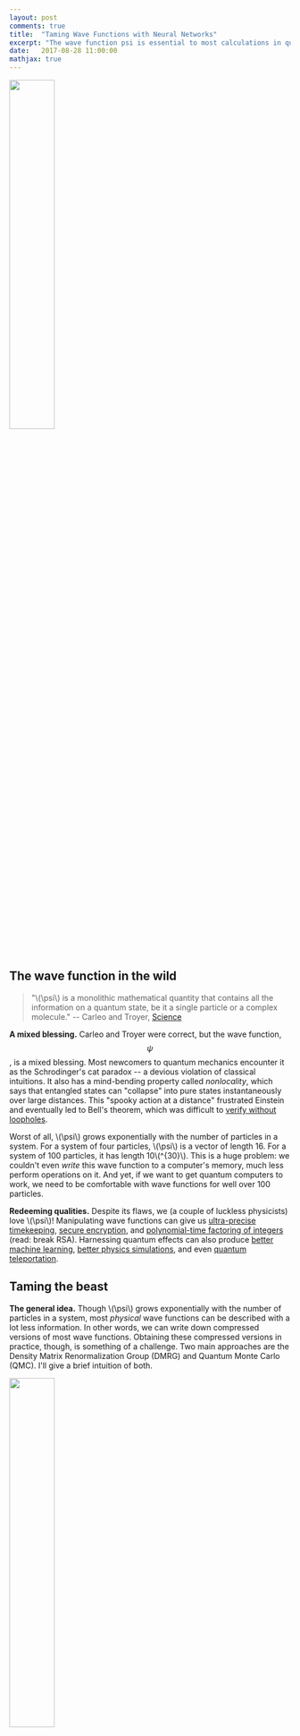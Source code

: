 ```yaml
---
layout: post
comments: true
title:  "Taming Wave Functions with Neural Networks"
excerpt: "The wave function psi is essential to most calculations in quantum mechanics, and yet it's a difficult beast to tame. Can neural networks help?"
date:   2017-08-28 11:00:00
mathjax: true
---
```



<div class="imgcap">
    <img src="/assets/quantum-nn/he-protec-psi.png" width="40%">
</div>

## The wave function in the wild

> "\\(\psi\\) is a monolithic mathematical quantity that contains all the information on a quantum state, be it a single particle or a complex molecule." -- Carleo and Troyer, [Science](http://science.sciencemag.org/content/355/6325/602.full)

**A mixed blessing.** Carleo and Troyer were correct, but the wave function, $$\psi$$, is a mixed blessing. Most newcomers to quantum mechanics encounter it as the Schrodinger's cat paradox -- a devious violation of classical intuitions. It also has a mind-bending property called _nonlocality_, which says that entangled states can "collapse" into pure states instantaneously over large distances. This "spooky action at a distance" frustrated Einstein and eventually led to Bell's theorem, which was difficult to [verify without loopholes](https://phys.org/news/2017-02-physicists-loophole-bell-inequality-year-old.html).

Worst of all, \\(\psi\\) grows exponentially with the number of particles in a system. For a system of four particles, \\(\psi\\) is a vector of length 16. For a system of 100 particles, it has length 10\\(^{30}\\). This is a huge problem: we couldn't even _write_ this wave function to a computer's memory, much less perform operations on it. And yet, if we want to get quantum computers to work, we need to be comfortable with wave functions for well over 100 particles.

**Redeeming qualities.** Despite its flaws, we (a couple of luckless physicists) love \\(\psi\\)! Manipulating wave functions can give us [ultra-precise timekeeping](https://www.nature.com/news/2010/100331/full/news.2010.163.html), [secure encryption](http://physicsworld.com/cws/article/news/2017/jul/11/quantum-satellites-demonstrate-teleportation-and-encryption), and [polynomial-time factoring of integers](https://quantumfrontiers.com/2013/03/17/post-quantum-cryptography/) (read: break RSA). Harnessing quantum effects can also produce [better machine learning](https://www.technologyreview.com/s/544421/googles-quantum-dream-machine/), [better physics simulations](https://phys.org/news/2013-10-feynman-wasnt-quantum-dynamics-ground.html), and even [quantum teleportation](https://quantumfrontiers.com/2012/09/17/how-to-build-a-teleportation-machine-teleportation-protocol/).

## Taming the beast

**The general idea.** Though \\(\psi\\) grows exponentially with the number of particles in a system, most _physical_ wave functions can be described with a lot less information. In other words, we can write down compressed versions of most wave functions. Obtaining these compressed versions in practice, though, is something of a challenge. Two main approaches are the Density Matrix Renormalization Group (DMRG) and Quantum Monte Carlo (QMC). I'll give a brief intuition of both.

<div class="imgcap">
    <img src="/assets/quantum-nn/bonsai.png" width="40%">
</div>

**DMRG: it's like a Bonsai tree.** Imagine we want to learn about trees, but studying a full-grown, 50-foot tall tree is too unwieldy. Any good physicist would tell you to solve a simpler problem: start with a seedling and prune its branches and roots so that it matures, but never grows more than a few feet high. Now it has all the important attributes of a regular tree: branches, leaves, and even a bunch of miniature rings in its trunk (one for each year) -- and it's very easy to study inside a laboratory. In this metaphor, the regular tree is the wave function, the Bonsai process is DMRG, and the Bonsai tree itself is a Matrix Product State (MPS).

This approach is great because it makes the wave function much more manageable while retaining its most important characteristics. The weakness of MPS is that it doesn't work for _all_ wave functions. For example, systems that interact in 2D and 3D require different techniques such as [Projected Entangled Pairs (PEPS)](https://arxiv.org/abs/0907.2796).

<div class="imgcap">
    <img src="/assets/quantum-nn/leaf.jpg" width="15%">
    <img src="/assets/quantum-nn/acorn.jpg" width="15%">
    <img src="/assets/quantum-nn/bark.jpg" width="15%">
</div>

**QMC: collect some specimens.** Another way to study the concept of a "tree" in a lab (bear with me on this improbable metaphor) would be to study a bunch of leaves, seeds, and bark samples from the tree. Obtaining these samples is much easier than obtaining the tree itself and it still gives us a pretty good idea of the tree's appearance, age, climate, and so forth. Most QMC algorithms do this. They take "specimens" of a wave function by using it to sample a distribution of pure states. Then, from the properties of these states (e.g. energy expectation values), they piece togethe a picture of the wave function as a whole.

This approach is effective because, unlike DMRG, it works for pretty much any quantum system. Its weakness (or perhaps strength?) is that it treats the wave function as a black box. This makes interpreting QMC results is difficult. We might ask, "how does flipping the spin of the third electron affect the total energy?" and QMC wouldn't have a great answer.

## Brains $$\gg$$ Brawn

<div class="imgcap_noborder">
    <img src="/assets/quantum-nn/nqs.jpg" width="40%">
    <div class="thecap" style="text-align:center">Figure 1. A schema of the Neural Quantum State (NQS) model introduced By Carleo and Troyer. The model has a Restricted Boltzman Machine (RBM) architecture -- increasing the number of units in the hidden layer increases accuracy.</div>
</div>

**NQS: smart Monte Carlo.** Some state spaces are far too large for even Monte Carlo to sample adequately. Extending our tree analogy, suppose we're studying a forest full of different species of trees. We want to study all the species, but one or two types of tree vastly outnumber the others. Randomly sampling branches, bark, etc. from the entire forest just isn't efficient. Somehow, we need to make our sampling process "smarter". Last year, Google DeepMind used a technique called deep reinforcement learning to do just that - and achieved great fame for defeating the world champion human player in Go.

In a recent [Science paper](http://science.sciencemag.org/content/355/6325/602.full), Carleo and Troyer used the same technique to approximate many-body wave functions with neural networks. Their called their approach "Neural Quantum States (NQS)". It worked really well, producing several state-of-the art results.

<div class="imgcap_noborder">
    <img src="/assets/quantum-nn/mps-learn-schema.png" width="100%">
    <div class="thecap" style="text-align:center">Figure 2: A schema of the neural network model I used to obtain MPS coefficients. The Hamiltonian I'm using is a Heisenberg Hamiltonain plus extra coupling terms (see <a href="https://github.com/greydanus/psi0nn/blob/master/static/greydanus-dartmouth-thesis.pdf">my thesis</a> for details.).</div>
</div>

**My thesis.** My undergraduate thesis, which I conducted under fearless [Professor James Whitfield](http://jdwhitfield.com/) of Dartmoth College, centered upon much the same idea. In fact, I had to abandon a fair bit of my initial work after reading the NQS paper. I then centered my research around using machine learning techniques to obtain MPS coefficients. Like Carleo and Troyer, I used neural networks to approximate \\(\psi\\). Unlike Carleo and Troyer, my model produced a set of MPS coefficients which had some physical meaning (MPS coefficients always correspond to a certain state and site, e.g. "spin up, electron number 3").

$$
  \label{eqn:mps-definition}
  \lvert \psi_{mps} \rangle=\sum_{s_1,\dots,s_N=1}^d Tr(A[1]^{s_1}, \dots A[N]^{s_N}) \lvert s_1, \dots s_N \rangle
$$

**A word about MPS.** I should quickly explain what, exactly, a Matrix Product State _is_. Check out the equation above, which is the definition of MPS. The idea is to multiply a set of matrices, $$A$$ together and take the trace of the result. Each $$A$$ matrix corresponds to a particular site, $$A[n]$$, (e.g. "electron 3") and a particular state, $$A^{s_i}$$ (e.g. "spin $$\frac{1}{2}$$"). Each of the values obtained from the trace operation becomes a single coefficient of $$\psi$$, corresponding to a particular state $$\lvert s_1, \dots s_N \rangle$$.

## Cool -- but does it work?

**Yes -- for small systems.** In my thesis, I considered a toy system of 4 spin-$$\frac{1}{2}$$ particles interacting via the Heisenberg Hamiltonian. Solving this system, even via exact diagonalization, is pretty trivial. That's why I chose it -- it was easy to observe all the moving parts. Sure enough, I my model was able to find the ground state energy of the system with arbitrary precision.

**Achievements.** Not only could my model obtain good estimates of quantum ground states, it recovered approximate Matrix Product State (MPS) coefficients automatically. Shown below, for example, is a visualization of my model's MPS coefficients for the [GHZ state](https://en.wikipedia.org/wiki/Greenberger%E2%80%93Horne%E2%80%93Zeilinger_state), compared to one taken from the [MPS literature](http://www2.mpq.mpg.de/Theorygroup/CIRAC/wiki/images/9/9f/Eckholt_Diplom.pdf).

<div class="imgcap_noborder">
    <img src="/assets/quantum-nn/ghz-literature.png" width="46%">
    <img src="/assets/quantum-nn/ghz-mps-learn.png" width="46%">
    <img src="/assets/quantum-nn/ghz-colorscale.png" width="7%">
    <div class="thecap" style="text-align:center">Visual comparison of a 4-site Matrix Product State for the GHZ state a) listed in the literature b) obtained from my neural network model.</div>
</div>

**Limitations.** The careful reader might point out that, according to Figure 2, I still have to write out the full wave function. In order to scale up my approach, I needed to solve the same problem without ever explicitly writing \\(\psi\\). There were two options:

* 
1. _Evaluate energy locally_: there's a formula in [this paper](http://www2.mpq.mpg.de/Theorygroup/CIRAC/wiki/images/9/9f/Eckholt_Diplom.pdf). I tried to implement it but, well, there's only so much a clueless undergrad can get to work.
2. _Train variationally_: This is what the NQS paper did, and the approach I'm currently working on. Results are decent, but the training itself has been pretty unstable so far.

I'm still working on this project, but it should be finished soon -- look out for a paper soon!

## Outside the ivory tower

<div class="imgcap_noborder">
    <img src="/assets/quantum-nn/qcomputer.jpg" width="40%">
    <div class="thecap" style="text-align:center">A quantum computer developed by Joint Quantum Institute, U. Maryland (photo taken from <a href="https://www.nature.com/news/quantum-computers-ready-to-leap-out-of-the-lab-in-2017-1.21239">this</a> Nature article).</div>
</div>

Quantum computing is a research field that's poised to take on [commercial relevance](https://www.nature.com/news/quantum-computers-ready-to-leap-out-of-the-lab-in-2017-1.21239). Taming the wave function is one of the big hurdles we need to clear before this can happen. Hopefully, my findings will have a small role to play in making this happen.

Thanks for reading. If you found this post interesting, I encourage you to check out my [personal research blog](http://greydanus.github.io/about.html) or get in touch with me directly (sam dot 17 at dartmouth dot edu).